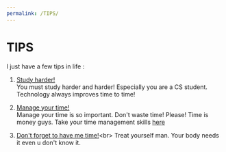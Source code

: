 ```yaml
---
permalink: /TIPS/
---
```


# TIPS

I just have a few tips in life :

1. [Study harder!](https://www.wikihow.com/Study-Harder)<br>
You must study harder and harder! Especially you are a CS student. Technology always improves time to time!

2. [Manage your time!](https://corporatefinanceinstitute.com/resources/careers/soft-skills/time-management-list-tips/)<br>
Manage your time is so important. Don't waste time! Please! Time is money guys. Take your time management skills [here](https://www.testgorilla.com/test-library/situational-judgment-tests/time-management-test/?utm_term=&utm_campaign=Performance_Max_World-7&utm_source=adwords&utm_medium=ppc&gclid=CjwKCAjwyvaJBhBpEiwA8d38vKmzdT1Tmr0IyCDBeYR4AjX0HZp-U1AXHDVqeQxAHWhXbDiJPj5ukhoCfOYQAvD_BwE)

3. [Don't forget to have me time!](https://www.directionpsychology.com/article/the-importance-of-me-time/#:~:text=It%20is%20amazing%20how%20our,you%20need%20to%20be%20healthy.&text=As%20you%20take%20deep%20breaths,reconnecting%20your%20mind%20and%20body.)<br>
Treat yourself man. Your body needs it even u don't know it.

